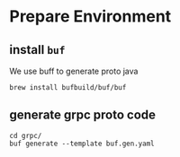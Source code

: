 # Prepare Environment

## install `buf`

We use buff to generate proto java

```shell 
brew install bufbuild/buf/buf
```

## generate grpc proto code

```shell
cd grpc/
buf generate --template buf.gen.yaml
```




